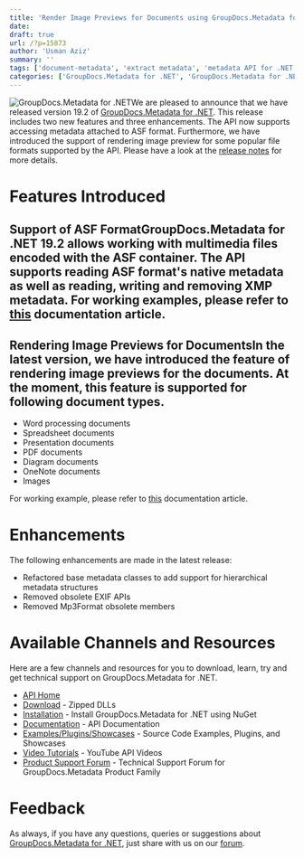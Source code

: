 ```yaml
---
title: 'Render Image Previews for Documents using GroupDocs.Metadata for .NET 19.2'
date: 
draft: true
url: /?p=15873
author: 'Usman Aziz'
summary: ''
tags: ['document-metadata', 'extract metadata', 'metadata API for .NET', 'XMP metadata']
categories: ['GroupDocs.Metadata for .NET', 'GroupDocs.Metadata for .NET Releases', 'GroupDocs.Metadata Product Family']
---
```


![GroupDocs.Metadata for .NET](http://blog.groupdocs.com/wp-content/uploads/sites/4/2017/06/groupdocs-metadata-net.png "GroupDocs.Metadata for .NET")We are pleased to announce that we have released version 19.2 of [GroupDocs.Metadata for .NET](https://products.groupdocs.com/metadata/net). This release includes two new features and three enhancements. The API now supports accessing metadata attached to ASF format. Furthermore, we have introduced the support of rendering image preview for some popular file formats supported by the API. Please have a look at the [release notes](https://docs.groupdocs.com/display/metadatanet/GroupDocs.Metadata+for+.NET+19.2+Release+Notes) for more details.

# Features Introduced

## Support of ASF FormatGroupDocs.Metadata for .NET 19.2 allows working with multimedia files encoded with the ASF container. The API supports reading ASF format's native metadata as well as reading, writing and removing XMP metadata. For working examples, please refer to [this](https://docs.groupdocs.com/display/metadatanet/Working+with+ASF+Metadata) documentation article.

## Rendering Image Previews for DocumentsIn the latest version, we have introduced the feature of rendering image previews for the documents. At the moment, this feature is supported for following document types.

*   Word processing documents
*   Spreadsheet documents
*   Presentation documents
*   PDF documents
*   Diagram documents
*   OneNote documents
*   Images

For working example, please refer to [this](https://docs.groupdocs.com/display/metadatanet/Render+Image+Previews+for+Supported+Document+Types) documentation article.

# Enhancements

The following enhancements are made in the latest release:

*   Refactored base metadata classes to add support for hierarchical metadata structures
*   Removed obsolete EXIF APIs
*   Removed Mp3Format obsolete members

# Available Channels and Resources

Here are a few channels and resources for you to download, learn, try and get technical support on GroupDocs.Metadata for .NET.

*   [API Home](https://products.groupdocs.com/metadata/net)
*   [Download](https://downloads.groupdocs.com/metadata/net) - Zipped DLLs
*   [Installation](https://www.nuget.org/packages/GroupDocs.Metadata/ "GroupDocs.Metadata Nuget Package") - Install GroupDocs.Metadata for .NET using NuGet
*   [Documentation](https://docs.groupdocs.com/display/metadatanet/Getting+Started "Metadata API documentation") - API Documentation
*   [Examples/Plugins/Showcases](https://github.com/groupdocs-metadata/GroupDocs.Metadata-for-.NET "How to use Metadata API") - Source Code Examples, Plugins, and Showcases
*   [Video Tutorials](https://www.youtube.com/playlist?list=PL25CTxMCj5vOw2EECdY7g2z4O2odafxC_ "Metadata API YouTube Tutorials") - YouTube API Videos
*   [Product Support Forum](https://forum.groupdocs.com/c/metadata) - Technical Support Forum for GroupDocs.Metadata Product Family

# Feedback

As always, if you have any questions, queries or suggestions about [GroupDocs.Metadata for .NET](https://products.groupdocs.com/metadata/net ".NET Metadata API"), just share with us on our [forum](https://forum.groupdocs.com/c/metadata).



